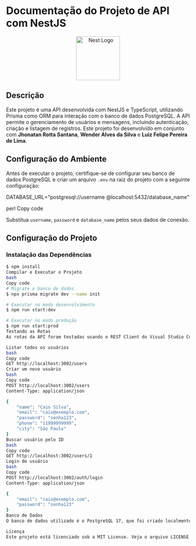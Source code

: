 # Documentação do Projeto de API com NestJS

<p align="center">
  <a href="http://nestjs.com/" target="blank"><img src="https://nestjs.com/img/logo-small.svg" width="120" alt="Nest Logo" /></a>
</p>

## Descrição

Este projeto é uma API desenvolvida com NestJS e TypeScript, utilizando Prisma como ORM para interação com o banco de dados PostgreSQL. A API permite o gerenciamento de usuários e mensagens, incluindo autenticação, criação e listagem de registros. Este projeto foi desenvolvido em conjunto com **Jhonatan Rotta Santana**, **Wender Alves da Silva** e **Luiz Felipe Pereira de Lima**.

## Configuração do Ambiente

Antes de executar o projeto, certifique-se de configurar seu banco de dados PostgreSQL e criar um arquivo `.env` na raiz do projeto com a seguinte configuração:

DATABASE_URL="postgresql://username
@localhost:5432/database_name"

perl
Copy code

Substitua `username`, `password` e `database_name` pelos seus dados de conexão.

## Configuração do Projeto

### Instalação das Dependências

```bash
$ npm install
Compilar e Executar o Projeto
bash
Copy code
# Migrate o banco de dados
$ npx prisma migrate dev --name init

# Executar no modo desenvolvimento
$ npm run start:dev

# Executar no modo produção
$ npm run start:prod
Testando as Rotas
As rotas da API foram testadas usando o REST Client do Visual Studio Code. Você pode usar o Postman ou o Insomnia para testar as rotas da API também. Abaixo estão alguns exemplos de requisições que você pode fazer:

Listar todos os usuários
bash
Copy code
GET http://localhost:3002/users
Criar um novo usuário
bash
Copy code
POST http://localhost:3002/users
Content-Type: application/json

{
    "name": "Caio Silva",
    "email": "caio@exemplo.com",
    "password": "senha123",
    "phone": "11999999999",
    "city": "São Paulo"
}
Buscar usuário pelo ID
bash
Copy code
GET http://localhost:3002/users/1
Login de usuário
bash
Copy code
POST http://localhost:3002/auth/login
Content-Type: application/json

{
    "email": "caio@exemplo.com",
    "password": "senha123"
}
Banco de Dados
O banco de dados utilizado é o PostgreSQL 17, que foi criado localmente para o projeto. Todas as interações com o banco de dados são feitas utilizando o Prisma como ORM.

Licença
Este projeto está licenciado sob a MIT License. Veja o arquivo LICENSE para mais informações.